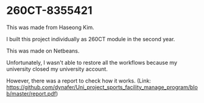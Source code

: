 # 260CT-8355421

This was made from Haseong Kim.

I built this project individually as 260CT module in the second year.

This was made on Netbeans.

Unfortunately, I wasn't able to restore all the workflows because my university closed my university account.

However, there was a report to check how it works. (Link: https://github.com/dynafer/Uni_project_sports_facility_manage_program/blob/master/report.pdf)
